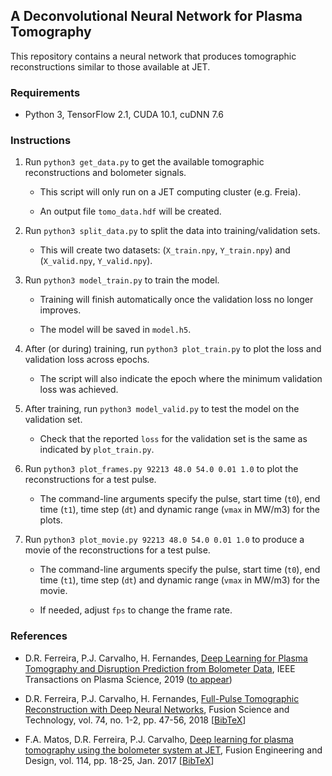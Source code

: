 ## A Deconvolutional Neural Network for Plasma Tomography

This repository contains a neural network that produces tomographic reconstructions similar to those available at JET.

### Requirements

- Python 3, TensorFlow 2.1, CUDA 10.1, cuDNN 7.6

### Instructions

1. Run `python3 get_data.py` to get the available tomographic reconstructions and bolometer signals.

    - This script will only run on a JET computing cluster (e.g. Freia).
    
    - An output file `tomo_data.hdf` will be created.

2. Run `python3 split_data.py` to split the data into training/validation sets.

    - This will create two datasets: (`X_train.npy`, `Y_train.npy`) and (`X_valid.npy`, `Y_valid.npy`).

3. Run `python3 model_train.py` to train the model.

    - Training will finish automatically once the validation loss no longer improves.
    
    - The model will be saved in `model.h5`.

4. After (or during) training, run `python3 plot_train.py` to plot the loss and validation loss across epochs.

    - The script will also indicate the epoch where the minimum validation loss was achieved.
    
5. After training, run `python3 model_valid.py` to test the model on the validation set.

    - Check that the reported `loss` for the validation set is the same as indicated by `plot_train.py`.

6. Run `python3 plot_frames.py 92213 48.0 54.0 0.01 1.0` to plot the reconstructions for a test pulse.

    - The command-line arguments specify the pulse, start time (`t0`), end time (`t1`), time step (`dt`) and dynamic range (`vmax` in MW/m3) for the plots.

7. Run `python3 plot_movie.py 92213 48.0 54.0 0.01 1.0` to produce a movie of the reconstructions for a test pulse.

    - The command-line arguments specify the pulse, start time (`t0`), end time (`t1`), time step (`dt`) and dynamic range (`vmax` in MW/m3) for the movie.

    - If needed, adjust `fps` to change the frame rate.

### References

- D.R. Ferreira, P.J. Carvalho, H. Fernandes, [Deep Learning for Plasma Tomography and Disruption Prediction from Bolometer Data](https://arxiv.org/pdf/1910.13257.pdf), IEEE Transactions on Plasma Science, 2019 ([to appear](https://ieeexplore.ieee.org/document/8882311))

- D.R. Ferreira, P.J. Carvalho, H. Fernandes, [Full-Pulse Tomographic Reconstruction with Deep Neural Networks](https://arxiv.org/pdf/1802.02242.pdf), Fusion Science and Technology, vol. 74, no. 1-2, pp. 47-56, 2018 [[BibTeX](https://www.tandfonline.com/action/downloadCitation?doi=10.1080/15361055.2017.1390386&format=bibtex)]

- F.A. Matos, D.R. Ferreira, P.J. Carvalho, [Deep learning for plasma tomography using the bolometer system at JET](https://arxiv.org/pdf/1701.00322.pdf), Fusion Engineering and Design, vol. 114, pp. 18-25, Jan. 2017 [[BibTeX](https://www.sciencedirect.com/sdfe/arp/cite?pii=S0920379616306883&format=text%2Fx-bibtex&withabstract=false)]
